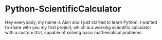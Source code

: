 # Python-ScientificCalculator
Hey everybody, my name is Alan and I just started to learn Python. I wanted to share with you my first project, which is a working scientific calculator with a custom GUI, capable of solving basic mathematical problems.
